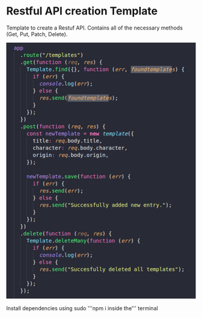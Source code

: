 # Restful API creation Template

Template to create a Restuf API. Contains all of the necessary methods (Get, Put, Patch, Delete).

![](image.png)

Install dependencies using sudo '''npm i inside the''' terminal
